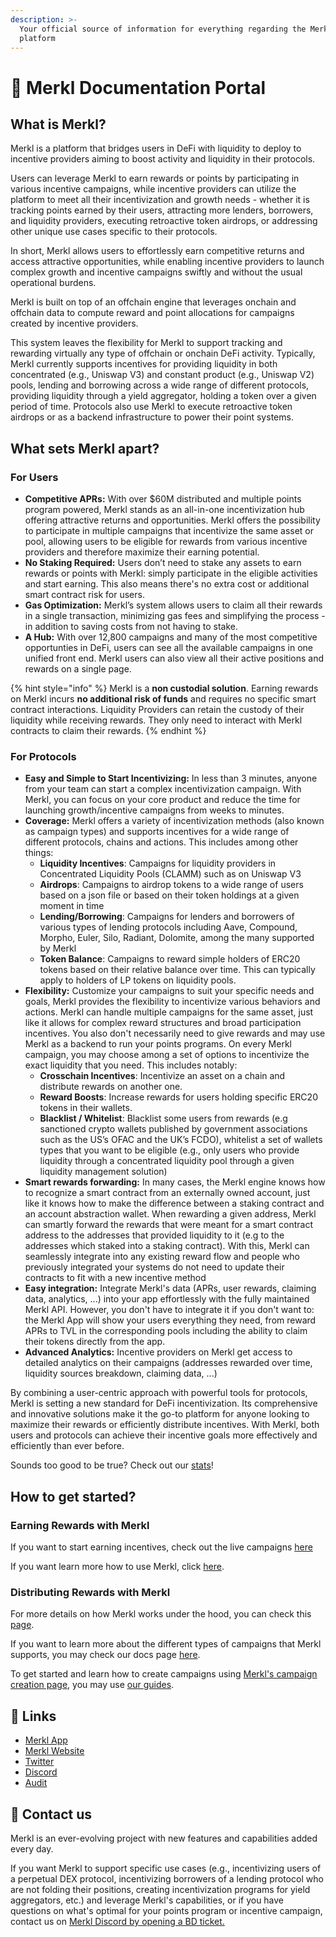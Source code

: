 ```yaml
---
description: >-
  Your official source of information for everything regarding the Merkl
  platform
---
```


# 🥨 Merkl Documentation Portal

## What is Merkl?

Merkl is a platform that bridges users in DeFi with liquidity to deploy to incentive providers aiming to boost activity and liquidity in their protocols.

Users can leverage Merkl to earn rewards or points by participating in various incentive campaigns, while incentive providers can utilize the platform to meet all their incentivization and growth needs - whether it is tracking points earned by their users, attracting more lenders, borrowers, and liquidity providers, executing retroactive token airdrops, or addressing other unique use cases specific to their protocols.

In short, Merkl allows users to effortlessly earn competitive returns and access attractive opportunities, while enabling incentive providers to launch complex growth and incentive campaigns swiftly and without the usual operational burdens.

Merkl is built on top of an offchain engine that leverages onchain and offchain data to compute reward and point allocations for campaigns created by incentive providers.

This system leaves the flexibility for Merkl to support tracking and rewarding virtually any type of offchain or onchain DeFi activity. Typically, Merkl currently supports incentives for providing liquidity in both concentrated (e.g., Uniswap V3) and constant product (e.g., Uniswap V2) pools, lending and borrowing across a wide range of different protocols, providing liquidity through a yield aggregator, holding a token over a given period of time. Protocols also use Merkl to execute retroactive token airdrops or as a backend infrastructure to power their point systems.

## What sets Merkl apart?

### For Users

- **Competitive APRs:** With over \$60M distributed and multiple points program powered, Merkl stands as an all-in-one incentivization hub offering attractive returns and opportunities. Merkl offers the possibility to participate in multiple campaigns that incentivize the same asset or pool, allowing users to be eligible for rewards from various incentive providers and therefore maximize their earning potential.
- **No Staking Required:** Users don’t need to stake any assets to earn rewards or points with Merkl: simply participate in the eligible activities and start earning. This also means there's no extra cost or additional smart contract risk for users.
- **Gas Optimization:** Merkl’s system allows users to claim all their rewards in a single transaction, minimizing gas fees and simplifying the process - in addition to saving costs from not having to stake.
- **A Hub:** With over 12,800 campaigns and many of the most competitive opportunties in DeFi, users can see all the available campaigns in one unified front end. Merkl users can also view all their active positions and rewards on a single page.

{% hint style="info" %}
Merkl is a **non custodial solution**. Earning rewards on Merkl incurs **no additional risk of funds** and requires no specific smart contract interactions. Liquidity Providers can retain the custody of their liquidity while receiving rewards. They only need to interact with Merkl contracts to claim their rewards.
{% endhint %}

### For Protocols

- **Easy and Simple to Start Incentivizing:** In less than 3 minutes, anyone from your team can start a complex incentivization campaign. With Merkl, you can focus on your core product and reduce the time for launching growth/incentive campaigns from weeks to minutes.
- **Coverage:** Merkl offers a variety of incentivization methods (also known as campaign types) and supports incentives for a wide range of different protocols, chains and actions. This includes among other things:
  - **Liquidity Incentives**: Campaigns for liquidity providers in Concentrated Liquidity Pools (CLAMM) such as on Uniswap V3
  - **Airdrops**: Campaigns to airdrop tokens to a wide range of users based on a json file or based on their token holdings at a given moment in time
  - **Lending/Borrowing**: Campaigns for lenders and borrowers of various types of lending protocols including Aave, Compound, Morpho, Euler, Silo, Radiant, Dolomite, among the many supported by Merkl
  - **Token Balance**: Campaigns to reward simple holders of ERC20 tokens based on their relative balance over time. This can typically apply to holders of LP tokens on liquidity pools.
- **Flexibility:** Customize your campaigns to suit your specific needs and goals, Merkl provides the flexibility to incentivize various behaviors and actions. Merkl can handle multiple campaigns for the same asset, just like it allows for complex reward structures and broad participation incentives. You also don't necessarily need to give rewards and may use Merkl as a backend to run your points programs. On every Merkl campaign, you may choose among a set of options to incentivize the exact liquidity that you need. This includes notably:
  - **Crosschain Incentives**: Incentivize an asset on a chain and distribute rewards on another one.
  - **Reward Boosts**: Increase rewards for users holding specific ERC20 tokens in their wallets.
  - **Blacklist / Whitelist**: Blacklist some users from rewards (e.g sanctioned crypto wallets published by government associations such as the US’s OFAC and the UK’s FCDO), whitelist a set of wallets types that you want to be eligible (e.g., only users who provide liquidity through a concentrated liquidity pool through a given liquidity management solution)
- **Smart rewards forwarding:** In many cases, the Merkl engine knows how to recognize a smart contract from an externally owned account, just like it knows how to make the difference between a staking contract and an account abstraction wallet. When rewarding a given address, Merkl can smartly forward the rewards that were meant for a smart contract address to the addresses that provided liquidity to it (e.g to the addresses which staked into a staking contract). With this, Merkl can seamlessly integrate into any existing reward flow and people who previously integrated your systems do not need to update their contracts to fit with a new incentive method
- **Easy integration:** Integrate Merkl's data (APRs, user rewards, claiming data, analytics, ...) into your app effortlessly with the fully maintained Merkl API. However, you don't have to integrate it if you don't want to: the Merkl App will show your users everything they need, from reward APRs to TVL in the corresponding pools including the ability to claim their tokens directly from the app.
- **Advanced Analytics:** Incentive providers on Merkl get access to detailed analytics on their campaigns (addresses rewarded over time, liquidity sources breakdown, claiming data, ...)

By combining a user-centric approach with powerful tools for protocols, Merkl is setting a new standard for DeFi incentivization. Its comprehensive and innovative solutions make it the go-to platform for anyone looking to maximize their rewards or efficiently distribute incentives. With Merkl, both users and protocols can achieve their incentive goals more effectively and efficiently than ever before.

Sounds too good to be true? Check out our [stats](https://app.merkl.xyz/stats)!

## How to get started?

### Earning Rewards with Merkl

If you want to start earning incentives, check out the live campaigns [here](https://app.merkl.xyz/)

If you want learn more how to use Merkl, click [here](./earning-with-merkl/README.md).

### Distributing Rewards with Merkl

For more details on how Merkl works under the hood, you can check this [page](https://docs.merkl.xyz/merkl-mechanisms/technical-overview).

If you want to learn more about the different types of campaigns that Merkl supports, you may check our docs page [here](./mechanisms/types-of-campaign.md).

To get started and learn how to create campaigns using [Merkl's campaign creation page](https://app.merkl.xyz/create), you may use [our guides](./distribute-with-merkl/README.md).

## 🔗 Links

- [Merkl App](https://app.merkl.xyz/)
- [Merkl Website](https://merkl.xyz/)
- [Twitter](https://x.com/merkl_xyz)
- [Discord](https://discord.com/invite/Gs8MUrUVP3)
- [Audit](https://code4rena.com/reports/2023-06-angle)

## 📩 Contact us

Merkl is an ever-evolving project with new features and capabilities added every day.

If you want Merkl to support specific use cases (e.g., incentivizing users of a perpetual DEX protocol, incentivizing borrowers of a lending protocol who are not folding their positions, creating incentivization programs for yield aggregators, etc.) and leverage Merkl's capabilities, or if you have questions on what's optimal for your points program or incentive campaign, contact us on [Merkl Discord by opening a BD ticket.](https://www.google.com/url?q=https://discord.gg/jnYfrGxDbe&sa=D&source=docs&ust=1714726869927696&usg=AOvVaw1loOKjqz9IGEdpNjWsvrmD)
